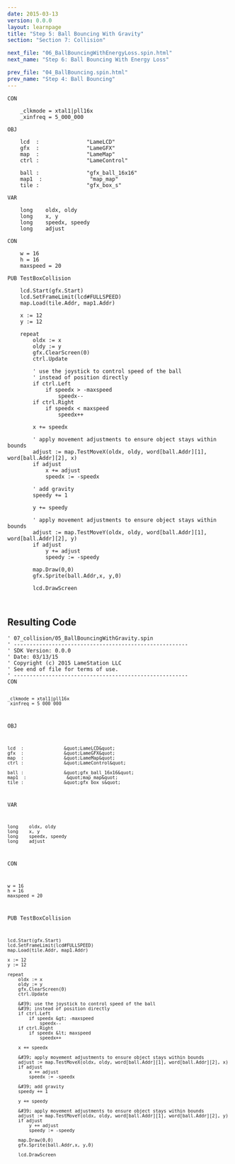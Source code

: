 ```yaml
---
date: 2015-03-13
version: 0.0.0
layout: learnpage
title: "Step 5: Ball Bouncing With Gravity"
section: "Section 7: Collision"

next_file: "06_BallBouncingWithEnergyLoss.spin.html"
next_name: "Step 6: Ball Bouncing With Energy Loss"

prev_file: "04_BallBouncing.spin.html"
prev_name: "Step 4: Ball Bouncing"
---
```

<pre><code>CON

    _clkmode = xtal1|pll16x
    _xinfreq = 5_000_000

OBJ

    lcd  :               &quot;LameLCD&quot; 
    gfx  :               &quot;LameGFX&quot;
    map  :               &quot;LameMap&quot;
    ctrl :               &quot;LameControl&quot;
    
    ball :               &quot;gfx_ball_16x16&quot;
    map1  :               &quot;map_map&quot;
    tile :               &quot;gfx_box_s&quot;

VAR

    long    oldx, oldy
    long    x, y
    long    speedx, speedy
    long    adjust

CON

    w = 16
    h = 16
    maxspeed = 20

PUB TestBoxCollision

    lcd.Start(gfx.Start)
    lcd.SetFrameLimit(lcd#FULLSPEED)
    map.Load(tile.Addr, map1.Addr)

    x := 12
    y := 12
    
    repeat
        oldx := x
        oldy := y
        gfx.ClearScreen(0)
        ctrl.Update

        &#39; use the joystick to control speed of the ball
        &#39; instead of position directly
        if ctrl.Left
            if speedx &gt; -maxspeed
                speedx--
        if ctrl.Right
            if speedx &lt; maxspeed
                speedx++

        x += speedx

        &#39; apply movement adjustments to ensure object stays within bounds
        adjust := map.TestMoveX(oldx, oldy, word[ball.Addr][1], word[ball.Addr][2], x)
        if adjust
            x += adjust
            speedx := -speedx

        &#39; add gravity
        speedy += 1

        y += speedy

        &#39; apply movement adjustments to ensure object stays within bounds
        adjust := map.TestMoveY(oldx, oldy, word[ball.Addr][1], word[ball.Addr][2], y)
        if adjust
            y += adjust
            speedy := -speedy

        map.Draw(0,0)
        gfx.Sprite(ball.Addr,x, y,0)

        lcd.DrawScreen

    </code></pre>
<h2 id="resulting-code">Resulting Code</h2>
<pre><code>&#39; 07_collision/05_BallBouncingWithGravity.spin
&#39; -------------------------------------------------------
&#39; SDK Version: 0.0.0
&#39; Date: 03/13/15
&#39; Copyright (c) 2015 LameStation LLC
&#39; See end of file for terms of use.
&#39; -------------------------------------------------------
CON

    _clkmode = xtal1|pll16x
    _xinfreq = 5_000_000

OBJ

    lcd  :               &quot;LameLCD&quot; 
    gfx  :               &quot;LameGFX&quot;
    map  :               &quot;LameMap&quot;
    ctrl :               &quot;LameControl&quot;
    
    ball :               &quot;gfx_ball_16x16&quot;
    map1  :               &quot;map_map&quot;
    tile :               &quot;gfx_box_s&quot;

VAR

    long    oldx, oldy
    long    x, y
    long    speedx, speedy
    long    adjust

CON

    w = 16
    h = 16
    maxspeed = 20

PUB TestBoxCollision

    lcd.Start(gfx.Start)
    lcd.SetFrameLimit(lcd#FULLSPEED)
    map.Load(tile.Addr, map1.Addr)

    x := 12
    y := 12
    
    repeat
        oldx := x
        oldy := y
        gfx.ClearScreen(0)
        ctrl.Update

        &#39; use the joystick to control speed of the ball
        &#39; instead of position directly
        if ctrl.Left
            if speedx &gt; -maxspeed
                speedx--
        if ctrl.Right
            if speedx &lt; maxspeed
                speedx++

        x += speedx

        &#39; apply movement adjustments to ensure object stays within bounds
        adjust := map.TestMoveX(oldx, oldy, word[ball.Addr][1], word[ball.Addr][2], x)
        if adjust
            x += adjust
            speedx := -speedx

        &#39; add gravity
        speedy += 1

        y += speedy

        &#39; apply movement adjustments to ensure object stays within bounds
        adjust := map.TestMoveY(oldx, oldy, word[ball.Addr][1], word[ball.Addr][2], y)
        if adjust
            y += adjust
            speedy := -speedy

        map.Draw(0,0)
        gfx.Sprite(ball.Addr,x, y,0)

        lcd.DrawScreen

    

</code></pre>
